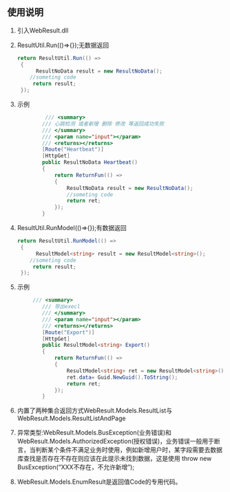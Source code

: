 ## 使用说明

1. 引入WebResult.dll

2. ResultUtil.Run(()=>{});无数据返回

   ```c#
   return ResultUtil.Run(() =>
    {
         ResultNoData result = new ResultNoData();
       //someting code
        return result;
    });
   ```

    

3. 示例

   ```c#
    		/// <summary>
           /// 心跳检测 或者新增 删除 修改 等返回成功失败
           /// </summary>
           /// <param name="input"></param>
           /// <returns></returns>
           [Route("Heartbeat")]
           [HttpGet]
           public ResultNoData Heartbeat()
           {
               return ReturnFun(() =>
               {
                   ResultNoData result = new ResultNoData();
                   //someting code
                   return ret;
               });
           }
   ```

4. ResultUtil.RunModel(()=>{});有数据返回

   ```c#
   return ResultUtil.RunModel(() =>
    {
         ResultModel<string> result = new ResultModel<string>();
       //someting code
        return result;
    });
   ```

5. 示例

   ```c#
   		/// <summary>
           /// 导出execl
           /// </summary>
           /// <param name="input"></param>
           /// <returns></returns>
           [Route("Export")]
           [HttpGet]
           public ResultModel<string> Export()
           {
               return ReturnFun(() =>
               {
                   ResultModel<string> ret = new ResultModel<string>();
                   ret.data= Guid.NewGuid().ToString();
                   return ret;
               });
           }
   ```

6. 内置了两种集合返回方式WebResult.Models.ResultList<T>与WebResult.Models.ResultListAndPage<T>

7. 异常类型:WebResult.Models.BusException(业务错误)和WebResult.Models.AuthorizedException(授权错误)，业务错误一般用于断言，当判断某个条件不满足业务时使用，例如新增用户时，某字段需要去数据库查找是否存在不存在则应该在此提示未找到数据，这是使用 throw new BusException(“XXX不存在，不允许新增”);

8. WebResult.Models.EnumResult是返回值Code的专用代码。

